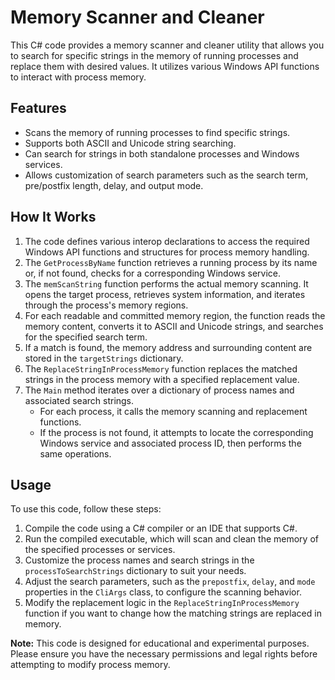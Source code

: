 # Memory Scanner and Cleaner

This C# code provides a memory scanner and cleaner utility that allows you to search for specific strings in the memory of running processes and replace them with desired values. It utilizes various Windows API functions to interact with process memory.

## Features

- Scans the memory of running processes to find specific strings.
- Supports both ASCII and Unicode string searching.
- Can search for strings in both standalone processes and Windows services.
- Allows customization of search parameters such as the search term, pre/postfix length, delay, and output mode.

## How It Works

1. The code defines various interop declarations to access the required Windows API functions and structures for process memory handling.
2. The `GetProcessByName` function retrieves a running process by its name or, if not found, checks for a corresponding Windows service.
3. The `memScanString` function performs the actual memory scanning. It opens the target process, retrieves system information, and iterates through the process's memory regions.
4. For each readable and committed memory region, the function reads the memory content, converts it to ASCII and Unicode strings, and searches for the specified search term.
5. If a match is found, the memory address and surrounding content are stored in the `targetStrings` dictionary.
6. The `ReplaceStringInProcessMemory` function replaces the matched strings in the process memory with a specified replacement value.
7. The `Main` method iterates over a dictionary of process names and associated search strings.
   - For each process, it calls the memory scanning and replacement functions.
   - If the process is not found, it attempts to locate the corresponding Windows service and associated process ID, then performs the same operations.

## Usage

To use this code, follow these steps:

1. Compile the code using a C# compiler or an IDE that supports C#.
2. Run the compiled executable, which will scan and clean the memory of the specified processes or services.
3. Customize the process names and search strings in the `processToSearchStrings` dictionary to suit your needs.
4. Adjust the search parameters, such as the `prepostfix`, `delay`, and `mode` properties in the `CliArgs` class, to configure the scanning behavior.
5. Modify the replacement logic in the `ReplaceStringInProcessMemory` function if you want to change how the matching strings are replaced in memory.

**Note:** This code is designed for educational and experimental purposes. Please ensure you have the necessary permissions and legal rights before attempting to modify process memory.
